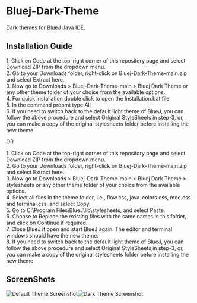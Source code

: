 # Bluej-Dark-Theme
Dark themes for BlueJ Java IDE.
## Installation Guide
1\. Click on Code at the top-right corner of this repository page and select Download ZIP from the dropdown menu.  
2. Go to your Downloads folder, right-click on Bluej-Dark-Theme-main.zip and select Extract here.  
3. Now go to Downloads > Bluej-Dark-Theme-main > Bluej Dark Theme or any other theme folder of your choice from the available options.  
4. For quick installation double click to open the Installation.bat file  
5. In the command propmt type All  
6. If you need to switch back to the default light theme of BlueJ, you can follow the above procedure and select Original StyleSheets in step-3, or, you can make a copy of the original stylesheets folder before installing the new theme  


   OR  


1\. Click on Code at the top-right corner of this repository page and select Download ZIP from the dropdown menu.  
2. Go to your Downloads folder, right-click on Bluej-Dark-Theme-main.zip and select Extract here.  
3. Now go to Downloads > Bluej-Dark-Theme-main > Bluej Dark Theme > stylesheets or any other theme folder of your choice from the available options.  
4. Select all files in the theme folder, i.e., flow.css, java-colors.css, moe.css and terminal.css, and select Copy.  
5. Go to C:\Program Files\BlueJ\lib\stylesheets, and select Paste.  
6. Choose to Replace the existing files with the same names in this folder, and click on Continue if required.  
7. Close BlueJ if open and start BlueJ again. The editor and terminal windows should have the new theme.  
8. If you need to switch back to the default light theme of BlueJ, you can follow the above procedure and select Original StyleSheets in step-3, or, you can make a copy of the original stylesheets folder before installing the new theme

## ScreenShots
![Default Theme Screenshot](https://github.com/Laserbolt/Bluej-Dark-Theme/assets/160458697/5a471ed5-88c6-4459-9d69-ec891f2be617)![Dark Theme Screenshot](https://github.com/Laserbolt/Bluej-Dark-Theme/assets/160458697/279d7721-481a-4beb-b7bb-8d3236c5db72)


